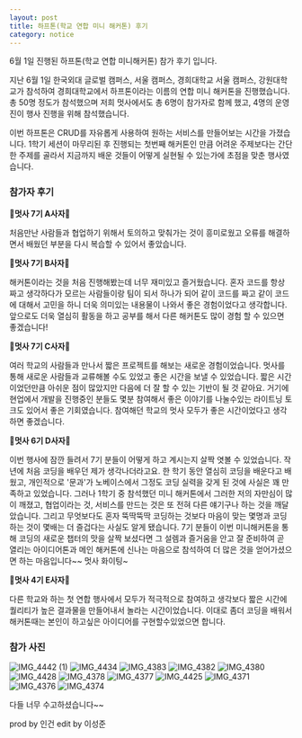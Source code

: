 ```yaml
---
layout: post
title: 하프톤(학교 연합 미니 해커톤) 후기
category: notice
---
```


6월 1일 진행된 하프톤(학교 연합 미니해커톤) 참가 후기 입니다.

지난 6월 1일 한국외대 글로벌 캠퍼스, 서울 캠퍼스, 경희대학교 서울 캠퍼스, 강원대학교가 참석하여 경희대학교에서 
하프톤이라는 이름의 연합 미니 해커톤을 진행했습니다. 총 50명 정도가 참석했으며 저희 멋사에서도 총 6명이 참가자로 함께 했고, 
4명의 운영진이 행사 진행을 위해 참석했습니다.

이번 하프톤은 CRUD를 자유롭게 사용하여 원하는 서비스를 만들어보는 시간을 가졌습니다. 
1학기 세션이 마무리된 후 진행되는 첫번째 해커톤인 만큼 어려운 주제보다는 간단한 주제를 골라서 
지금까지 배운 것들이 어떻게 실현될 수 있는가에 초점을 맞춘 행사였습니다.

### 참가자 후기
🦁**멋사 7기 A사자**🦁

처음만난 사람들과 협업하기 위해서 토의하고 맞춰가는 것이 흥미로웠고 오류를 해결하면서 배웠던 부분을 다시 복습할 수 있어서 좋았습니다.

🦁**멋사 7기 B사자**🦁

해커톤이라는 것을 처음 진행해봤는데 너무 재미있고 즐거웠습니다. 혼자 코드를 항상 짜고 생각하다가 모르는 사람들이랑 팀이 되서 하나가 되어 같이 코드를 짜고 같이 코드에 대해서 고민을 하니 더욱 의미있는 내용물이 나와서 좋은 경험이었다고 생각합니다.
앞으로도 더욱 열심히 활동을 하고 공부를 해서 다른 해커톤도 많이 경험 할 수 있으면 좋겠습니다!

🦁**멋사 7기 C사자**🦁

여러 학교의 사람들과 만나서 짧은 프로젝트를 해보는 새로운 경험이었습니다. 멋사를 통해 새로운 사람들과 교류해볼 수도 있었고 좋은 시간을 보낼 수 있었습니다. 짧은 시간이었던만큼 아쉬운 점이 많았지만 다음에 더 잘 할 수 있는 기반이 될 것 같아요. 거기에 현업에서 개발을 진행중인 분들도 몇분 참여해서 좋은 이야기를 나눌수있는 라이트닝 토크도 있어서 좋은 기회였습니다. 참여해던 학교의 멋사 모두가 좋은 시간이었다고 생각하면 좋겠습니다.

🦁**멋사 6기 D사자**🦁

이번 행사에 잠깐 들려서 7기 분들이 어떻게 하고 계시는지 살짝 엿볼 수 있었습니다. 작년에 처음 코딩을 배우던 제가 생각나더라고요. 한 학기 동안 열심히 코딩을 배운다고 배웠고, 개인적으로 '문과'가 노베이스에서 그정도 코딩 실력을 갖게 된 것에 사실은 꽤 만족하고 있었습니다. 그러나 1학기 중 참석했던 미니 해커톤에서 그러한 저의 자만심이 많이 깨졌고, 협업이라는 것, 서비스를 만드는 것은 또 전혀 다른 얘기구나 하는 것을 깨달았습니다. 그리고 무엇보다도 혼자 뚝딱뚝딱 코딩하는 것보다 마음이 맞는 몇명과 코딩하는 것이 몇배는 더 즐겁다는 사실도 알게 됐습니다. 7기 분들이 이번 미니해커톤을 통해 코딩의 새로운 챕터의 맛을 살짝 보셨다면 그 설렘과 즐거움을 안고 잘 준비하여 곧 열리는 아이디어톤과 메인 해커톤에 신나는 마음으로 참석하여 더 많은 것을 얻어가셨으면 하는 마음입니다~~ 멋사 화이팅~

🦁**멋사 4기 E사자**🦁

다른 학교와 하는 첫 연합 행사에서 모두가 적극적으로 참여하고 생각보다 짧은 시간에 퀄리티가 높은 결과물을 만들어내서 놀라는 시간이었습니다. 이대로 좀더 코딩을 배워서 해커톤때는 본인이 하고싶은 아이디어를 구현할수있었으면 합니다.


### 참가 사진
![IMG_4442 (1)](https://user-images.githubusercontent.com/37537302/59845832-45b0ba00-9399-11e9-9afb-0f8720b4eee9.jpg)
![IMG_4434](https://user-images.githubusercontent.com/37537302/59845837-4b0e0480-9399-11e9-9e77-359907287704.jpg)
![IMG_4383](https://user-images.githubusercontent.com/37537302/59845877-5fea9800-9399-11e9-8841-c1e484ea3ab4.jpg)
![IMG_4382](https://user-images.githubusercontent.com/37537302/59845880-61b45b80-9399-11e9-9575-d0707e537c8c.jpg)
![IMG_4380](https://user-images.githubusercontent.com/37537302/59845885-6416b580-9399-11e9-9f51-8c366a041738.jpg)
![IMG_4428](https://user-images.githubusercontent.com/37537302/59845979-ab9d4180-9399-11e9-8968-fb172a050e7a.JPG)
![IMG_4378](https://user-images.githubusercontent.com/37537302/59845984-ae983200-9399-11e9-8b2f-661a89ea4b10.jpg)
![IMG_4377](https://user-images.githubusercontent.com/37537302/59845986-b061f580-9399-11e9-8200-a1e4c8fa2dff.jpg)
![IMG_4425](https://user-images.githubusercontent.com/37537302/59845991-b2c44f80-9399-11e9-8f26-77852fcd85af.jpg)
![IMG_4371](https://user-images.githubusercontent.com/37537302/59845998-b5bf4000-9399-11e9-978e-bc924e7cae10.jpg)
![IMG_4376](https://user-images.githubusercontent.com/37537302/59845999-b7890380-9399-11e9-8dfb-3666d9902efc.jpg)
![IMG_4374](https://user-images.githubusercontent.com/37537302/59846004-b952c700-9399-11e9-8c83-7651d777f462.jpg)

다들 너무 수고하셨습니다~~

prod by 인건 edit by 이성준
